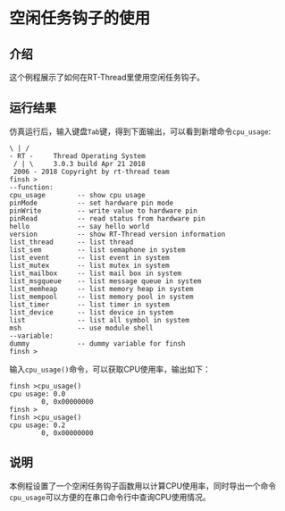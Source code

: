 # 空闲任务钩子的使用 #

## 介绍 ##

这个例程展示了如何在RT-Thread里使用空闲任务钩子。

## 运行结果 ##
仿真运行后，输入键盘```Tab```键，得到下面输出，可以看到新增命令```cpu_usage```:

	\ | /
	- RT -     Thread Operating System
	 / | \     3.0.3 build Apr 21 2018
	 2006 - 2018 Copyright by rt-thread team
	finsh >
	--function:
	cpu_usage        -- show cpu usage
	pinMode          -- set hardware pin mode
	pinWrite         -- write value to hardware pin
	pinRead          -- read status from hardware pin
	hello            -- say hello world
	version          -- show RT-Thread version information
	list_thread      -- list thread
	list_sem         -- list semaphone in system
	list_event       -- list event in system
	list_mutex       -- list mutex in system
	list_mailbox     -- list mail box in system
	list_msgqueue    -- list message queue in system
	list_memheap     -- list memory heap in system
	list_mempool     -- list memory pool in system
	list_timer       -- list timer in system
	list_device      -- list device in system
	list             -- list all symbol in system
	msh              -- use module shell
	--variable:
	dummy            -- dummy variable for finsh
	finsh >
	
输入```cpu_usage()```命令，可以获取CPU使用率，输出如下：

	finsh >cpu_usage() 
	cpu usage: 0.0 
	        0, 0x00000000 
	finsh > 
	finsh >cpu_usage()
	cpu usage: 0.2  
	        0, 0x00000000
## 说明 ##
本例程设置了一个空闲任务钩子函数用以计算CPU使用率，同时导出一个命令```cpu_usage```可以方便的在串口命令行中查询CPU使用情况。